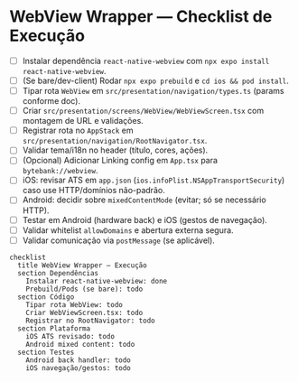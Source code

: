 # WebView Wrapper — Checklist de Execução

- [ ] Instalar dependência `react-native-webview` com `npx expo install react-native-webview`.
- [ ] (Se bare/dev-client) Rodar `npx expo prebuild` e `cd ios && pod install`.
- [ ] Tipar rota `WebView` em `src/presentation/navigation/types.ts` (params conforme doc).
- [ ] Criar `src/presentation/screens/WebView/WebViewScreen.tsx` com montagem de URL e validações.
- [ ] Registrar rota no `AppStack` em `src/presentation/navigation/RootNavigator.tsx`.
- [ ] Validar tema/i18n no header (título, cores, ações).
- [ ] (Opcional) Adicionar Linking config em `App.tsx` para `bytebank://webview`.
- [ ] iOS: revisar ATS em `app.json` (`ios.infoPlist.NSAppTransportSecurity`) caso use HTTP/domínios não-padrão.
- [ ] Android: decidir sobre `mixedContentMode` (evitar; só se necessário HTTP).
- [ ] Testar em Android (hardware back) e iOS (gestos de navegação).
- [ ] Validar whitelist `allowDomains` e abertura externa segura.
- [ ] Validar comunicação via `postMessage` (se aplicável).

```mermaid
checklist
  title WebView Wrapper — Execução
  section Dependências
    Instalar react-native-webview: done
    Prebuild/Pods (se bare): todo
  section Código
    Tipar rota WebView: todo
    Criar WebViewScreen.tsx: todo
    Registrar no RootNavigator: todo
  section Plataforma
    iOS ATS revisado: todo
    Android mixed content: todo
  section Testes
    Android back handler: todo
    iOS navegação/gestos: todo
```

